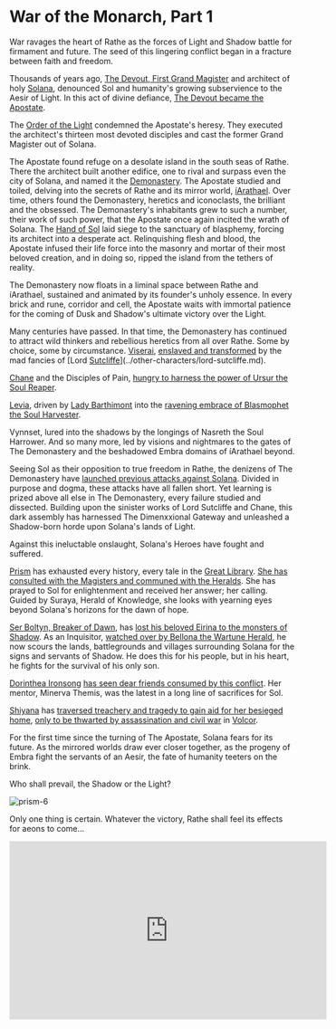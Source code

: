 # War of the Monarch, Part 1

War ravages the heart of Rathe as the forces of Light and Shadow battle for firmament and future. The seed of this lingering conflict began in a fracture between faith and freedom.

Thousands of years ago, [The Devout, First Grand Magister](../regions/rathe/solana/the-grand-council.md#first-grand-magister) and architect of holy [Solana](../regions/rathe/solana/solana.md), denounced Sol and humanity's growing subservience to the Aesir of Light. In this act of divine defiance, [The Devout became the Apostate](../regions/rathe/solana/the-battle-against-the-shadow.md#the-battle-against-the-shadow).

The [Order of the Light](../regions/rathe/solana/the-order-of-the-light.md) condemned the Apostate's heresy. They executed the architect's thirteen most devoted disciples and cast the former Grand Magister out of Solana.

The Apostate found refuge on a desolate island in the south seas of Rathe. There the architect built another edifice, one to rival and surpass even the city of Solana, and named it the [Demonastery](../regions/rathe/demonastery/demonastery.md). The Apostate studied and toiled, delving into the secrets of Rathe and its mirror world, [íArathael](../regions/rathe/demonastery/the-gateway-to-iarathael.md). Over time, others found the Demonastery, heretics and iconoclasts, the brilliant and the obsessed. The Demonastery's inhabitants grew to such a number, their work of such power, that the Apostate once again incited the wrath of Solana. The [Hand of Sol](../regions/rathe/solana/the-order-of-the-light.md#the-hand-of-sol) laid siege to the sanctuary of blasphemy, forcing its architect into a desperate act. Relinquishing flesh and blood, the Apostate infused their life force into the masonry and mortar of their most beloved creation, and in doing so, ripped the island from the tethers of reality.

The Demonastery now floats in a liminal space between Rathe and íArathael, sustained and animated by its founder's unholy essence. In every brick and rune, corridor and cell, the Apostate waits with immortal patience for the coming of Dusk and Shadow's ultimate victory over the Light.

Many centuries have passed. In that time, the Demonastery has continued to attract wild thinkers and rebellious heretics from all over Rathe. Some by choice, some by circumstance. [Viserai](../heroes-of-rathe/viserai-about.md), [enslaved and transformed](../main-story/02-arcane-rising/birth-of-the-arknight.md) by the mad fancies of [Lord [Sutcliffe](~Sutcliffe)](../other-characters/lord-sutcliffe.md).

[Chane](../heroes-of-rathe/chane-about.md) and the Disciples of Pain, [hungry to harness the power of Ursur the Soul Reaper](../main-story/04-monarch/emissary-of-the-void.md).

[Levia](../heroes-of-rathe/levia-about.md), driven by [Lady Barthimont](../other-characters/lady-bartimont.md) into the [ravening embrace of Blasmophet the Soul Harvester](../main-story/04-monarch/destroy-and-consume.md).

Vynnset, lured into the shadows by the longings of Nasreth the Soul Harrower. And so many more, led by visions and nightmares to the gates of The Demonastery and the beshadowed Embra domains of íArathael beyond.

Seeing Sol as their opposition to true freedom in Rathe, the denizens of The Demonastery have [launched previous attacks against Solana](../main-story/03-crucible-of-war/no-smoke-without-fire.md). Divided in purpose and dogma, these attacks have all fallen short. Yet learning is prized above all else in The Demonastery, every failure studied and dissected. Building upon the sinister works of Lord Sutcliffe and Chane, this dark assembly has harnessed The Dimenxxional Gateway and unleashed a Shadow-born horde upon Solana's lands of Light.

Against this ineluctable onslaught, Solana's Heroes have fought and suffered.

[Prism](../heroes-of-rathe/prism-about.md) has exhausted every history, every tale in the [Great Library](../regions/rathe/solana/a-radiant-city.md#the-library-of-illumination). [She has consulted with the Magisters and communed with the Heralds](../main-story/04-monarch/stories-of-illumination.md). She has prayed to Sol for enlightenment and received her answer; her calling. Guided by Suraya, Herald of Knowledge, she looks with yearning eyes beyond Solana's horizons for the dawn of hope.

[Ser Boltyn, Breaker of Dawn](../heroes-of-rathe/boltyn-about.md#boltyn-breaker-of-dawn), has [lost his beloved Eirina to the monsters of Shadow](../main-story/04-monarch/sworn-to-protect.md). As an Inquisitor, [watched over by Bellona the Wartune Herald](../main-story/04-monarch/step-into-the-light.md), he now scours the lands, battlegrounds and villages surrounding Solana for the signs and servants of Shadow. He does this for his people, but in his heart, he fights for the survival of his only son.

[Dorinthea Ironsong](../heroes-of-rathe/dorinthea-about.md) [has seen dear friends consumed by this conflict](../main-story/07-interlude/morlock-hill.md). Her mentor, Minerva Themis, was the latest in a long line of sacrifices for Sol.

[Shiyana](../heroes-of-rathe/shiyana-about.md) has [traversed treachery and tragedy to gain aid for her besieged home](../main-story/08-uprising/in-flames.md), [only to be thwarted by assassination and civil war](../main-story/10-outsiders/tidings-in-the-light.md) in [Volcor](../regions/rathe/volcor/volcor.md).

For the first time since the turning of The Apostate, Solana fears for its future. As the mirrored worlds draw ever closer together, as the progeny of Embra fight the servants of an Aesir, the fate of humanity teeters on the brink.

Who shall prevail, the Shadow or the Light?

<img src="https://d2hl7maqck52px.cloudfront.net/main-story/04-monarch/prism-6.webp" alt="prism-6" class="center">

Only one thing is certain. Whatever the victory, Rathe shall feel its effects for aeons to come...

<iframe width="560" height="315" src="https://www.youtube.com/embed/w94n5MrfVZU" title="YouTube video player" frameborder="0" allow="accelerometer; autoplay; clipboard-write; encrypted-media; gyroscope; picture-in-picture; web-share" allowfullscreen></iframe>
